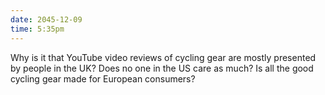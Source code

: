 ```yaml
---
date: 2045-12-09
time: 5:35pm
---
```

Why is it that YouTube video reviews of cycling gear are mostly presented by people in the UK? Does no one in the US care as much? Is all the good cycling gear made for European consumers?